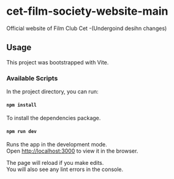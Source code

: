 # cet-film-society-website-main

Official website of Film Club Cet -(Undergoind desihn changes)

## Usage

This project was bootstrapped with Vite.

### Available Scripts

In the project directory, you can run:

#### `npm install`

To install the dependencies package.

#### `npm run dev`

Runs the app in the development mode.<br>
Open [http://localhost:3000](http://localhost:3000) to view it in the browser.

The page will reload if you make edits.<br>
You will also see any lint errors in the console.
